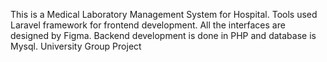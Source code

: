 This is a Medical Laboratory Management System for Hospital. Tools used Laravel framework for frontend development. All the interfaces are designed by Figma. Backend development is done in PHP and database is Mysql.
University Group Project
